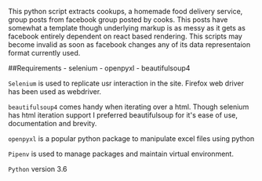This python script extracts cookups,  a homemade food delivery service, group posts from facebook group posted by cooks.
This posts have somewhat a template though underlying markup is as messy as it gets as facebook entirely dependent on react based rendering.
This scripts may become invalid as soon as facebook changes any of its data representaion format currently used.

##Requirements
    - selenium
    - openpyxl
    - beautifulsoup4

`Selenium` is used to replicate usr interaction in the site. Firefox web driver has been used as webdriver.

`beautifulsoup4` comes handy when iterating over a html. Though selenium has html iteration support I preferred beautifulsoup for it's ease of use, documentation and
brevity. 

`openpyxl` is a popular python package to manipulate excel files using  python


`Pipenv` is used to manage packages and maintain virtual environment.

`Python` version 3.6
